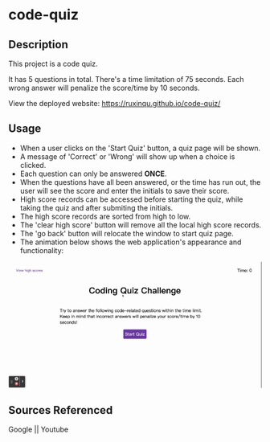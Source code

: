 # code-quiz

## Description

This project is a code quiz. 

It has 5 questions in total. There's a time limitation of 75 seconds. Each wrong answer will penalize the score/time by 10 seconds.

View the deployed website: https://ruxinqu.github.io/code-quiz/


## Usage

* When a user clicks on the 'Start Quiz' button, a quiz page will be shown. 
* A message of 'Correct' or 'Wrong' will show up when a choice is clicked.
* Each question can only be answered **ONCE**.
* When the questions have all been answered, or the time has run out, the user will see the score and enter the initials to save their score.
* High score records can be accessed before starting the quiz, while taking the quiz and after submiting the initials.
* The high score records are sorted from high to low.
* The 'clear high score' button will remove all the local high score records.
* The 'go back' button will relocate the window to start quiz page.
* The animation below shows the web application's appearance and functionality:

![demo video of the code quiz](./assets/Code-Quiz.gif)



## Sources Referenced
Google || Youtube 





